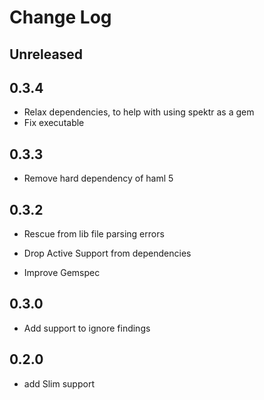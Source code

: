 # Change Log

## Unreleased

## 0.3.4

* Relax dependencies, to help with using spektr as a gem
* Fix executable

## 0.3.3

* Remove hard dependency of haml 5

## 0.3.2

* Rescue from lib file parsing errors

* Drop Active Support from dependencies

* Improve Gemspec

## 0.3.0

* Add support to ignore findings

## 0.2.0

* add Slim support
